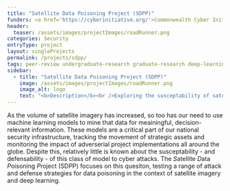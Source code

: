 ```yaml
---
title: "Satellite Data Poisoning Project (SDPP)"
funders: <a href='https://cyberinitiative.org/'>Commonwealth Cyber Initiative</a><br />
header:
  teaser: /assets/images/projectImages/roadRunner.png
categories: Security
entryType: project
layout: singleProjects
permalink: /projects/sdpp/
tags: peer-review undergraduate-research graduate-research deep-learning satellite-imagery
sidebar:
  - title: "Satellite Data Poisoning Project (SDPP)"
    image: /assets/images/projectImages/roadRunner.png
    image_alt: logo
    text: "<b>Description</b><br />Exploring the susceptability of satellite imagery to data poisoning cyber attacks.<br /><b>Timeline:</b><br />Summer 2019 to Present<br /><b>People:</b><br /><a href='/people/peterkemperfall2017'>Peter Kemper</a><br /><a href='/people/danrunfolafall2017'>Dan Runfola</a><br /><a href='/people/ethanbrewerspring2020'>Ethan Brewer</a><br /><a href='/people/yawoforispring2019'>Yaw Ofori-Addae</a><br /><a href='/people/jasonlinfall2019'>Jason Lin</a><br /><a href='/people/ericnubbefall2019'>Eric Nubbe </a><br />"
---
```

As the volume of satellite imagery has increased, so too has our need to use machine learning models to mine that data for meainingful, decision-relevant information.  These models are a critical part of our national security infrastructure, tracking the movement of strategic assets and monitoring the impact of adverserial project implementations all around the globe.  Despite this, relatively little is known about the susceptability - and defensability - of this class of model to cyber attacks.  The *S*atellite *D*ata *P*oisoning *P*roject (SDPP) focuses on this quesiton, testing a range of attack and defense strategies for data poisoning in the context of satellite imagery and deep learning.  
